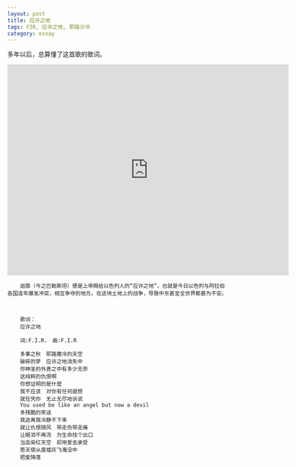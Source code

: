 ```yaml
---
layout: post
title: 应许之地
tags: FIR, 应许之地, 耶路沙冷
category: essay
---
```

多年以后，总算懂了这首歌的歌词。

<iframe height=480 width=640 frameborder=0 src="http://player.youku.com/embed/XMjgyNDQ1MDcy" allowfullscreen></iframe>


        迦南（今之巴勒斯坦）便是上帝赐给以色列人的“应许之地”，也就是今日以色列与阿拉伯各国连年爆发冲突，相互争夺的地方。在这块土地上的战争，导致中东甚至全世界都甚为不安。



        歌词：
        应许之地

        词:F.I.R.　曲:F.I.R

        多事之秋　耶路撒冷的天空
        破碎的梦　应许之地消失中
        你神圣的外表之中有多少无奈
        这纯粹的仇恨啊　
        你想证明的是什麼
        我不应该　对你有任何遐想
        就任凭你　无止无尽地诉说
        You used be like an angel but now a devil
        多残酷的笑话　
        我逃离我冷静不下来
        就让仇恨随风　带走伤带走痛
        让眼泪不再流　为生命找个出口
        当血染红天空　却用爱去承受
        愿天使从废墟灰飞淹没中
        把爱降落
        